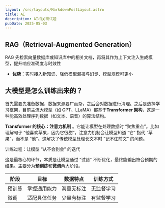 ```yaml
---
layout: /src/layouts/MarkdownPostLayout.astro
title: AI
description: AI相关面试题
pubDate: 2025-05-03
---
```

## RAG（Retrieval-Augmented Generation）

RAG 先检索向量数据库或知识库中的相关文档，再将其作为上下文注入生成模型，提升响应准确度与时效性 

- **优势**：实时接入新知识、降低模型漏报与幻觉、模型规模可更小


## 大模型是怎么训练出来的？

首先需要先准备数据，数据来源要广而杂，之后会对数据进行清理。之后是选择学习框架，目前主流大模型（如 GPT、LLaMA）都基于**Transformer 架构**，这是一种能高效处理序列数据（如文本、语音）的算法结构。

**Transformer 的核心：注意力机制**  。它能让模型在处理数据时 “聚焦重点”。比如理解句子 “他喜欢苹果，因为它很甜”，注意力机制会让模型知道 “它” 指代 “苹果”，而不是 “他”。这解决了传统模型处理长文本时 “记不住前文” 的问题。

训练过程：让模型 “从不会到会” 的迭代

这是最核心的环节，本质是让模型通过 “试错” 不断优化，最终能输出符合预期的结果。主要分为**预训练**和**微调**两大阶段。

| 阶段  | 目标     | 数据特点  | 训练方式  |
| --- | ------ | ----- | ----- |
| 预训练 | 掌握通用能力 | 海量无标注 | 无监督学习 |
| 微调  | 适配具体任务 | 少量有标注 | 有监督学习 |

